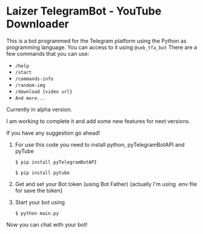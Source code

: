 # Laizer TelegramBot - YouTube Downloader

This is a bot programmed for the Telegram platform using the Python as programming language.
You can access to it using `@seb_tfa_bot`
There are a few commands that you can use:
* `/help`
* `/start`
* `/commands-info`
* `/random-img`
* `/download {video url}`
* `And more...`

Currently in alpha version.

I am working to complete it and add some new features for next versions.

If you have any suggestion go ahead!

1. For use this code you need to install python, pyTelegramBotAPI and pyTube

    `$ pip install pyTelegramBotAPI`

    `$ pip install pytube`

3. Get and set your Bot token (using Bot Father) {actually I'm using .env file for save the token}

4. Start your bot using

    `$ python main.py`

Now you can chat with your bot!
